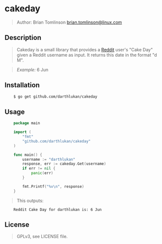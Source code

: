 # cakeday

> Author: Brian Tomlinson <brian.tomlinson@linux.com>

## Description

> Cakeday is a small library that provides a [Reddit](www.reddit.com) user's "Cake Day" given a Reddit username
> as input.  It returns this date in the format "d M".

> *Example:* 6 Jun

## Installation

```bash
    $ go get github.com/darthlukan/cakeday
```

## Usage

```go
    package main

    import (
        "fmt"
        "github.com/darthlukan/cakeday"
    )

    func main() {
        username := "darthlukan"
        response, err := cakeday.Get(username)
        if err != nil {
            panic(err)
        }

        fmt.Printf("%v\n", response)
    }
```

> This outputs:

```
    Reddit Cake Day for darthlukan is: 6 Jun
```

## License

> GPLv3, see LICENSE file.
